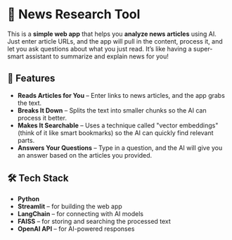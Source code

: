# 📰 News Research Tool  

This is a **simple web app** that helps you **analyze news articles** using AI. Just enter article URLs, and the app will pull in the content, process it, and let you ask questions about what you just read. It’s like having a super-smart assistant to summarize and explain news for you!  

## 🚀 Features  
- **Reads Articles for You** – Enter links to news articles, and the app grabs the text.  
- **Breaks It Down** – Splits the text into smaller chunks so the AI can process it better.  
- **Makes It Searchable** – Uses a technique called "vector embeddings" (think of it like smart bookmarks) so the AI can quickly find relevant parts.  
- **Answers Your Questions** – Type in a question, and the AI will give you an answer based on the articles you provided.  

## 🛠️ Tech Stack  
- **Python**  
- **Streamlit** – for building the web app  
- **LangChain** – for connecting with AI models  
- **FAISS** – for storing and searching the processed text  
- **OpenAI API** – for AI-powered responses  
